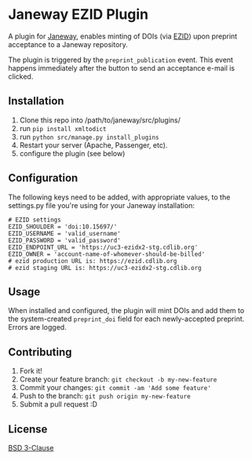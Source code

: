# Janeway EZID Plugin

A plugin for [Janeway](https://janeway.systems/), enables minting of DOIs (via [EZID](https://ezid.cdlib.org/)) upon preprint acceptance to a Janeway repository.

The plugin is triggered by the `preprint_publication` event. This event happens immediately after the button to send an acceptance e-mail is clicked.

## Installation

1. Clone this repo into /path/to/janeway/src/plugins/
2. run `pip install xmltodict`
3. run `python src/manage.py install_plugins`
4. Restart your server (Apache, Passenger, etc).
5. configure the plugin (see below)

## Configuration

The following keys need to be added, with appropriate values, to the settings.py file you're using for your Janeway installation:

```
# EZID settings
EZID_SHOULDER = 'doi:10.15697/'
EZID_USERNAME = 'valid_username'
EZID_PASSWORD = 'valid_password'
EZID_ENDPOINT_URL = 'https://uc3-ezidx2-stg.cdlib.org'
EZID_OWNER = 'account-name-of-whomever-should-be-billed'
# ezid production URL is: https://ezid.cdlib.org
# ezid staging URL is: https://uc3-ezidx2-stg.cdlib.org
```

## Usage

When installed and configured, the plugin will mint DOIs and add them to the system-created `preprint_doi` field for each newly-accepted preprint. Errors are logged.

## Contributing

1. Fork it!
2. Create your feature branch: `git checkout -b my-new-feature`
3. Commit your changes: `git commit -am 'Add some feature'`
4. Push to the branch: `git push origin my-new-feature`
5. Submit a pull request :D

## License

[BSD 3-Clause](LICENSE)
